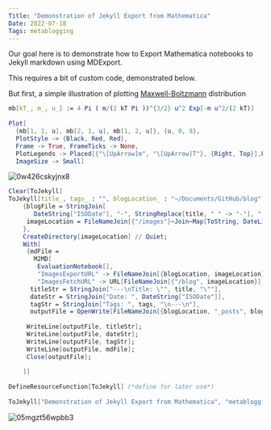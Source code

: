 ```yaml
---
Title: "Demonstration of Jekyll Export from Mathematica"
Date: 2022-07-18
Tags: metablogging
---
```


Our goal here is to demonstrate how to Export Mathematica notebooks to Jekyll markdown using MDExport.

This requires a bit of custom code, demonstrated below.

But first, a simple illustration of plotting [Maxwell-Boltzmann](https://en.wikipedia.org/wiki/Maxwell-Boltzmann_distribution) distribution

```mathematica
mb[kT_, m_, u_] := 4 Pi ( m/(2 kT Pi ))^{3/2} u^2 Exp[-m u^2/(2 kT)] 
 
Plot[
  {mb[1, 1, u], mb[2, 1, u], mb[1, 2, u]}, {u, 0, 8}, 
  PlotStyle -> {Black, Red, Red}, 
  Frame -> True, FrameTicks -> None, 
  PlotLegends -> Placed[{"\[UpArrow]m", "\[UpArrow]T"}, {Right, Top}],FrameLabel -> {"Velocity", "Probability Density"}, 
  ImageSize -> Small]

```

![0w426cskyjnx8](/blog/images/2022/7/18/0w426cskyjnx8.png)

```mathematica
Clear[ToJekyll]
ToJekyll[title_, tags_ : "", blogLocation_ : "~/Documents/GitHub/blog"] := With[
    {blogFile = StringJoin[
       DateString["ISODate"], "-", StringReplace[title, " " -> "-"], ".md"], 
     imageLocation = FileNameJoin[{"/images"}~Join~Map[ToString, DateList[][[;; 3]]]] 
    }, 
    CreateDirectory[imageLocation] // Quiet; 
    With[
     {mdFile = 
       M2MD[
        EvaluationNotebook[], 
        "ImagesExportURL" -> FileNameJoin[{blogLocation, imageLocation}], 
        "ImagesFetchURL" -> URL[FileNameJoin[{"/blog", imageLocation}]]], 
      titleStr = StringJoin["---\nTitle: \"", title, "\""], 
      dateStr = StringJoin["Date: ", DateString["ISODate"]], 
      tagStr = StringJoin["Tags: ", tags, "\n---\n"], 
      outputFile = OpenWrite[FileNameJoin[{blogLocation, "_posts", blogFile}]]}, 
     
     WriteLine[outputFile, titleStr]; 
     WriteLine[outputFile, dateStr]; 
     WriteLine[outputFile, tagStr]; 
     WriteLine[outputFile, mdFile]; 
     Close[outputFile]; 
     
    ]] 
 
DefineResourceFunction[ToJekyll] (*define for later use*) 
 
ToJekyll["Demonstration of Jekyll Export from Mathematica", "metablogging"]
```

![05mgzt56wpbb3](/blog/images/2022/7/18/05mgzt56wpbb3.png)

